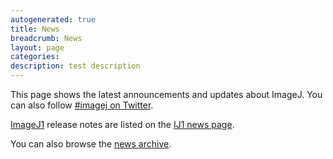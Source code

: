 ```yaml
---
autogenerated: true
title: News
breadcrumb: News
layout: page
categories: 
description: test description
---
```


This page shows the latest announcements and updates about ImageJ. You can also follow [\#imagej on Twitter](https://twitter.com/hashtag/imagej).

[ImageJ1](ImageJ1 "wikilink") release notes are listed on the [IJ1 news page](https://imagej.net/notes.html).

<listnews limit="20" />

You can also browse the [news archive](_Category_News "wikilink").
